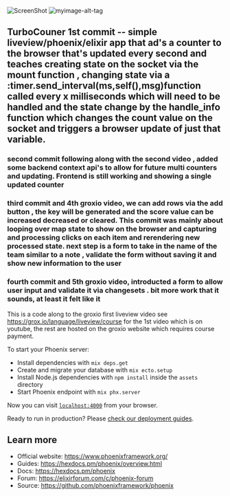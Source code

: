 ![ScreenShot](https://ibb.co/jHp99T0)
![myimage-alt-tag](https://ibb.co/jHp99T0)


## TurboCouner 1st commit -- simple liveview/phoenix/elixir app that ad's a counter to the browser that's updated every second and teaches creating state on the socket via the mount function , changing state via a :timer.send_interval(ms,self(),msg)function called every x milliseconds which will need to be handled and the state change by the handle_info function which changes the count value on the socket and triggers a browser update of just that variable. 

### second commit following along with the second video , added some backend context api's to allow for future multi counters and updating. Frontend is still working and showing a single updated counter


###  third commit and 4th groxio video, we can add rows via the add button , the key will be generated and the score value can be increased decreased or cleared. This commit was mainly about looping over map state to show on the browser and capturing and processing clicks on each item and rerendering new processed state. next step is a form to take in the name of the team similar to a note , validate the form without saving it and show new information to the user

### fourth commit and 5th groxio video, introducted a form to allow user input and validate it via changesets . bit more work that it sounds, at least it felt like it

This is a code along to the groxio first liveview video see https://grox.io/language/liveview/course for the 1st video which is on youtube, the rest 
are hosted on the groxio website which requires course payment. 

To start your Phoenix server:

  * Install dependencies with `mix deps.get`
  * Create and migrate your database with `mix ecto.setup`
  * Install Node.js dependencies with `npm install` inside the `assets` directory
  * Start Phoenix endpoint with `mix phx.server`

Now you can visit [`localhost:4000`](http://localhost:4000) from your browser.

Ready to run in production? Please [check our deployment guides](https://hexdocs.pm/phoenix/deployment.html).

## Learn more

  * Official website: https://www.phoenixframework.org/
  * Guides: https://hexdocs.pm/phoenix/overview.html
  * Docs: https://hexdocs.pm/phoenix
  * Forum: https://elixirforum.com/c/phoenix-forum
  * Source: https://github.com/phoenixframework/phoenix
